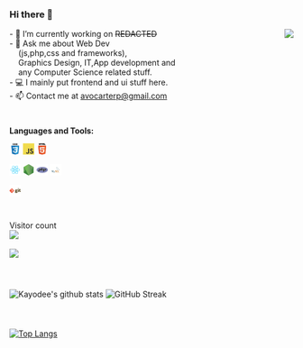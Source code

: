 ### Hi there 👋

  <img align="right" src="https://i.pinimg.com/originals/e4/26/70/e426702edf874b181aced1e2fa5c6cde.gif" />
- 🔭 I’m currently working on <s>REDACTED</s> <br>
- 💬 Ask me about Web Dev <br> &nbsp &nbsp (js,php,css and frameworks), <br> &nbsp &nbsp Graphics Design, IT,App development and <br> &nbsp &nbsp any Computer Science related stuff. <br>
- 💻 I mainly put frontend and ui stuff here. <br>
- 📫 Contact me at <a href="mailto:avocarterp@gmail.com" target="_blank">avocarterp@gmail.com</a> <br>
  
#
**Languages and Tools:**  

<code><img height="20" src="https://raw.githubusercontent.com/github/explore/80688e429a7d4ef2fca1e82350fe8e3517d3494d/topics/css/css.png"></code>
<code><img height="20" src="https://raw.githubusercontent.com/github/explore/80688e429a7d4ef2fca1e82350fe8e3517d3494d/topics/javascript/javascript.png"></code>
<code><img height="20" src="https://raw.githubusercontent.com/github/explore/80688e429a7d4ef2fca1e82350fe8e3517d3494d/topics/html/html.png"></code>

<code><img height="20" src="https://raw.githubusercontent.com/github/explore/80688e429a7d4ef2fca1e82350fe8e3517d3494d/topics/react/react.png"></code>
<code><img height="20" src="https://raw.githubusercontent.com/github/explore/80688e429a7d4ef2fca1e82350fe8e3517d3494d/topics/nodejs/nodejs.png"></code>
<code><img height="20" src="https://raw.githubusercontent.com/github/explore/80688e429a7d4ef2fca1e82350fe8e3517d3494d/topics/php/php.png"></code>
<code><img height="20" src="https://raw.githubusercontent.com/github/explore/80688e429a7d4ef2fca1e82350fe8e3517d3494d/topics/mysql/mysql.png"></code>

<code><img height="20" src="https://raw.githubusercontent.com/github/explore/80688e429a7d4ef2fca1e82350fe8e3517d3494d/topics/git/git.png"></code>
<br>
#
<p> 
  Visitor count<br>
  <img src="https://profile-counter.glitch.me/xautik/count.svg" />
</p> 
  
[![](https://visitcount.itsvg.in/api?id=xautik&label=Profile%20Views)](https://visitcount.itsvg.in)
#
<div style="display:flex; flex-direction:row">
<span align=left> 
  
![Kayodee's github stats](https://github-readme-stats.vercel.app/api?username=xautik&show_icons=true&hide_border=true&theme=dark)
</span>
<span align=right>
![GitHub Streak](https://github-readme-streak-stats.herokuapp.com/?user=xautik&theme=dark&count_private=true&bg_color=0d1116&title_color=ce09ec&text_color=a4aacb&icon_color=007ec6&hide_border=true)
</span>
</div>

#
[![Top Langs](https://github-readme-stats.vercel.app/api/top-langs/?username=xautik&theme=dark&hide_border=true)](https://github.com/xautik/github-readme-stats)

